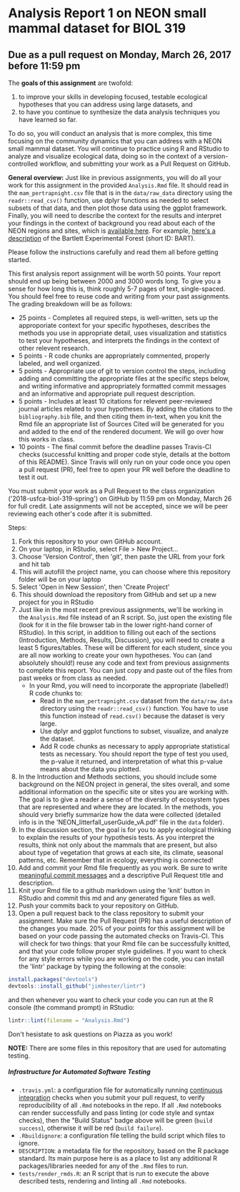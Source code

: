# Analysis Report 1 on NEON small mammal dataset for BIOL 319
## Due as a pull request on Monday, March 26, 2017 before 11:59 pm

The **goals of this assignment** are twofold: 

1. to improve your skills in developing focused, testable ecological hypotheses that you can address using large datasets, and 
2. to have you continue to synthesize the data analysis techniques you have learned so far. 

To do so, you will conduct an analysis that is more complex, this time focusing on the community dynamics that you can address with a NEON small mammal dataset. You will continue to practice using R and RStudio to analyze and visualize ecological data, doing so in the context of a version-controlled workflow, and submitting your work as a Pull Request on GitHub.

**General overview:** Just like in previous assignments, you will do all your work for this assignment in the provided `Analysis.Rmd` file. It should read in the `mam_pertrapnight.csv` file that is in the `data/raw_data` directory using the `readr::read_csv()` function, use dplyr functions as needed to select subsets of that data, and then plot those data using the ggplot framework. Finally, you will need to describe the context for the results and interpret your findings in the context of background you read about each of the NEON regions and sites, which is [available here](http://www.neonscience.org/field-sites/field-sites-map/list). For example, [here's a description](http://www.neonscience.org/field-sites/field-sites-map/BART) of the Bartlett Experimental Forest (short ID: BART).

Please follow the instructions carefully and read them all before getting started.

This first analysis report assignment will be worth 50 points. Your report should end up being between 2000 and 3000 words long. To give you a sense for how long this is, think roughly 5-7 pages of text, single-spaced. You should feel free to reuse code and writing from your past assignments. The grading breakdown will be as follows:

* 25 points - Completes all required steps, is well-written, sets up the approporiate context for your specific hypotheses, describes the methods you use in appropriate detail, uses visualization and statistics to test your hypotheses, and interprets the findings in the context of other relevent research.
* 5 points - R code chunks are appropriately commented, properly labeled, and well organized.
* 5 points - Appropriate use of git to version control the steps, including adding and committing the appropriate files at the specific steps below, and writing informative and appropriately formatted commit messages and an informative and appropriate pull request description.
* 5 points - Includes at least 10 citations for relevent peer-reviewed journal articles related to your hypotheses. By adding the citations to the `bibliography.bib` file, and then citing them in-text, when you knit the Rmd file an appropriate list of Sources Cited will be generated for you and added to the end of the rendered document. We will go over how this works in class.
* 10 points - The final commit before the deadline passes Travis-CI checks (successful knitting and proper code style, details at the bottom of this README). Since Travis will only run on your code once you open a pull request (PR), feel free to open your PR well before the deadline to test it out.

You must submit your work as a Pull Request to the class organization ('2018-usfca-biol-319-spring') on GitHub by 11:59 pm on Monday, March 26 for full credit. Late assignments will not be accepted, since we will be peer reviewing each other's code after it is submitted.

Steps:

1. Fork this repository to your own GitHub account.
1. On your laptop, in RStudio, select File > New Project...
1. Choose 'Version Control', then 'git', then paste the URL from your fork and hit tab
1. This will autofill the project name, you can choose where this repository folder will be on your laptop
1. Select 'Open in New Session', then 'Create Project'
1. This should download the repository from GitHub and set up a new project for you in RStudio
1. Just like in the most recent previous assignments, we'll be working in the `Analysis.Rmd` file instead of an R script. So, just open the existing file (look for it in the file browser tab in the lower right-hand corner of RStudio). In this script, in addition to filling out each of the sections (Introduction, Methods, Results, Discussion), you will need to create a least 5 figures/tables. These will be different for each student, since you are all now working to create your own hypotheses. You can (and absolutely should!) reuse any code and text from previous assignments to complete this report. You can just copy and paste out of the files from past weeks or from class as needed.
    * In your Rmd, you will need to incorporate the appropriate (labelled!) R code chunks to:
      * Read in the `mam_pertrapnight.csv` dataset from the `data/raw_data` directory using the `readr::read_csv()` function. You have to use this function instead of `read.csv()` because the dataset is very large.
      * Use dplyr and ggplot functions to subset, visualize, and analyze the dataset.
      * Add R code chunks as necessary to apply appropriate statistical tests as necessary. You should report the type of test you used, the p-value it returned, and interpretation of what this p-value means about the data you plotted.
1. In the Introduction and Methods sections, you should include some background on the NEON project in general, the sites overall, and some additional information on the specific site or sites you are working with. The goal is to give a reader a sense of the diversity of ecosystem types that are represented and where they are located. In the methods, you should very briefly summarize how the data were collected (detailed info is in the 'NEON_litterfall_userGuide_vA.pdf' file in the `data` folder). 
1. In the discussion section, the goal is for you to apply ecological thinking to explain the results of your hypothesis tests. As you interpret the results, think not only about the mammals that are present, but also about type of vegetation that grows at each site, its climate, seasonal patterns, etc. Remember that in ecology, everything is connected!
1. Add and commit your Rmd file frequently as you work. Be sure to write [meaningful commit messages](https://chris.beams.io/posts/git-commit/) and a descriptive Pull Request title and description.
1. Knit your Rmd file to a github markdown using the 'knit' button in RStudio and commit this md and any generated figure files as well.
1. Push your commits back to your repository on GitHub. 
1. Open a pull request back to the class repository to submit your assignment. Make sure the Pull Request (PR) has a useful description of the changes you made. 20% of your points for this assignment will be based on your code passing the automated checks on Travis-CI. This will check for two things: that your Rmd file can be successfully knitted, and that your code follow proper style guidelines. If you want to check for any style errors while you are working on the code, you can install the 'lintr' package by typing the following at the console:

```r
install.packages("devtools")
devtools::install_github("jimhester/lintr")
```

and then whenever you want to check your code you can run at the R console (the command prompt) in RStudio:

```r
lintr::lint(filename = "Analysis.Rmd")
```

Don't hesistate to ask questions on Piazza as you work!

**NOTE:** There are some files in this repository that are used for automating testing. 

##### Infrastructure for Automated Software Testing

- `.travis.yml`: a configuration file for automatically running [continuous integration](https://travis-ci.com) checks when you submit your pull request, to verify reproducibility of all `.Rmd` notebooks in the repo.  If all `.Rmd` notebooks can render successfully and pass linting (or code style and syntax checks), then the "Build Status" badge above will be green (`build success`), otherwise it will be red (`build failure`).  
- `.Rbuildignore`: a configuration file telling the build script which files to ignore.
- `DESCRIPTION`: a metadata file for the repository, based on the R package standard. Its main purpose here is as a place to list any additional R packages/libraries needed for any of the `.Rmd` files to run.
- `tests/render_rmds.R`: an R script that is run to execute the above described tests, rendering and linting all `.Rmd` notebooks.  
